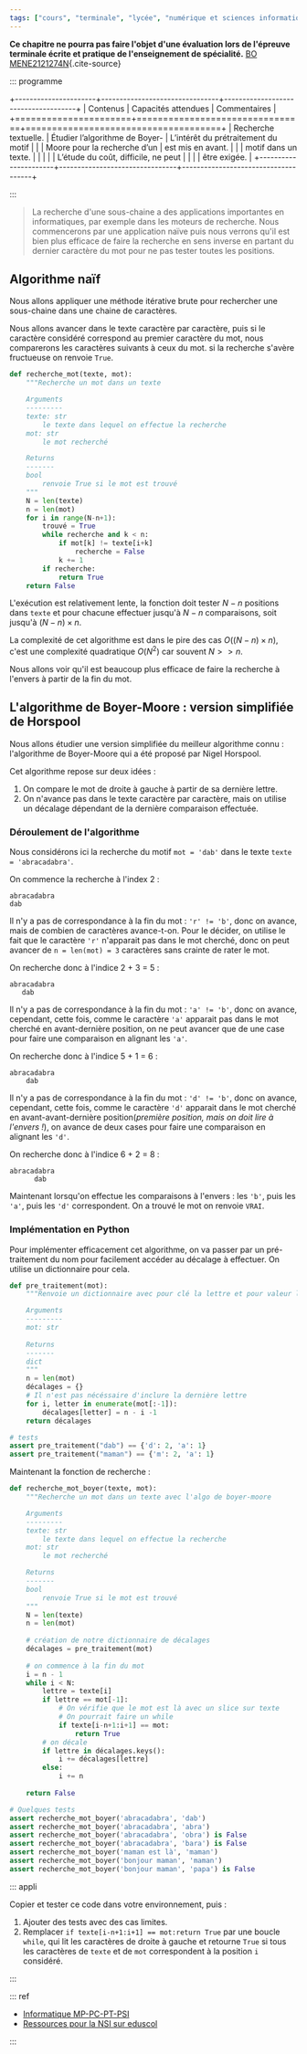```yaml
---
tags: ["cours", "terminale", "lycée", "numérique et sciences informatiques", "nsi"]
---
```


**Ce chapitre ne pourra pas faire l'objet d'une évaluation lors de l'épreuve terminale écrite et pratique de l'enseignement de spécialité.**
[BO MENE2121274N](https://www.education.gouv.fr/bo/21/Hebdo30/MENE2121274N.htm){.cite-source}

::: programme

+----------------------+--------------------------------+-------------------------------------+
|       Contenus       |      Capacités attendues       |            Commentaires             |
+======================+================================+=====================================+
| Recherche textuelle. | Étudier l’algorithme de Boyer- | L’intérêt du prétraitement du motif |
|                      | Moore pour la recherche d’un   | est mis en avant.                   |
|                      | motif dans un texte.           |                                     |
|                      |                                | L’étude du coût, difficile, ne peut |
|                      |                                | être exigée.                        |
+----------------------+--------------------------------+-------------------------------------+

:::


> La recherche d'une sous-chaine a des applications importantes en informatiques, par exemple dans
les moteurs de recherche. Nous commencerons par une application naïve puis nous verrons qu'il est
bien plus efficace de faire la recherche en sens inverse en partant du dernier caractère du mot
pour ne pas tester toutes les positions.

## Algorithme naïf

Nous allons appliquer une méthode itérative brute pour rechercher une sous-chaine dans une chaine
de caractères.

Nous allons avancer dans le texte caractère par caractère, puis si le caractère considéré
correspond au premier caractère du mot, nous comparerons les caractères suivants à ceux du mot. si
la recherche s'avère fructueuse on renvoie `True`.

```python
def recherche_mot(texte, mot):
    """Recherche un mot dans un texte

    Arguments
    ---------
    texte: str
        le texte dans lequel on effectue la recherche
    mot: str
        le mot recherché

    Returns
    -------
    bool
        renvoie True si le mot est trouvé
    """
    N = len(texte)
    n = len(mot)
    for i in range(N-n+1):
        trouvé = True
        while recherche and k < n:
            if mot[k] != texte[i+k]
                recherche = False
            k += 1
        if recherche:
            return True
    return False
```

L'exécution est relativement lente, la fonction doit tester $N-n$ positions dans `texte` et pour
chacune effectuer jusqu'à $N-n$ comparaisons, soit jusqu'à $(N-n)\times n$.

La complexité de cet algorithme est dans le pire des cas $O\left( (N-n) \times n \right )$, c'est
une complexité quadratique $O\left( N^2 \right )$ car souvent $N >> n$.

Nous allons voir qu'il est beaucoup plus efficace de faire la recherche à l'envers à partir de la fin du mot.

## L'algorithme de Boyer-Moore : version simplifiée de Horspool

Nous allons étudier une version simplifiée du meilleur algorithme connu : l'algorithme de
Boyer-Moore qui a été proposé par Nigel Horspool.

Cet algorithme repose sur deux idées :

1. On compare le mot de droite à gauche à partir de sa dernière lettre.
2. On n'avance pas dans le texte caractère par caractère, mais on utilise un décalage dépendant de
   la dernière comparaison effectuée.

### Déroulement de l'algorithme

Nous considérons ici la recherche du motif `mot = 'dab'` dans le texte `texte = 'abracadabra'`.

On commence la recherche à l'index 2 :

```
abracadabra
dab
```

Il n'y a pas de correspondance à la fin du mot : `'r' != 'b'`, donc on avance, mais de combien de caractères
avance-t-on. Pour le décider, on utilise le fait que le caractère `'r'` n'apparait pas dans le mot
cherché, donc on peut avancer de `n = len(mot) = 3` caractères sans crainte de rater le mot.

On recherche donc à l'indice 2 + 3 = 5 :

```
abracadabra
   dab
```

Il n'y a pas de correspondance à la fin du mot : `'a' != 'b'`, donc on avance, cependant, cette
fois, comme le caractère `'a'` apparait pas dans le mot cherché en avant-dernière position, on ne
peut avancer que de une case pour faire une comparaison en alignant les `'a'`.

On recherche donc à l'indice 5 + 1 = 6 :

```
abracadabra
    dab
```

Il n'y a pas de correspondance à la fin du mot : `'d' != 'b'`, donc on avance, cependant, cette
fois, comme le caractère `'d'` apparait dans le mot cherché en avant-avant-dernière
position(_première position, mais on doit lire à l'envers !_), on avance de deux cases pour faire
une comparaison en alignant les `'d'`.

On recherche donc à l'indice 6 + 2 = 8 :

```
abracadabra
      dab
```

Maintenant lorsqu'on effectue les comparaisons à l'envers : les `'b'`, puis les `'a'`, puis les
`'d'` correspondent. On a trouvé le mot on renvoie `VRAI`.

### Implémentation en Python

Pour implémenter efficacement cet algorithme, on va passer par un pré-traitement du nom pour
facilement accéder au décalage à effectuer. On utilise un dictionnaire pour cela.

```python
def pre_traitement(mot):
    """Renvoie un dictionnaire avec pour clé la lettre et pour valeur le décalage

    Arguments
    ---------
    mot: str
    
    Returns
    -------
    dict
    """
    n = len(mot)
    décalages = {}
    # Il n'est pas nécéssaire d'inclure la dernière lettre
    for i, letter in enumerate(mot[:-1]):
        décalages[letter] = n - i -1
    return décalages

# tests
assert pre_traitement("dab") == {'d': 2, 'a': 1}
assert pre_traitement("maman") == {'m': 2, 'a': 1}
```

Maintenant la fonction de recherche :

```python
def recherche_mot_boyer(texte, mot):
    """Recherche un mot dans un texte avec l'algo de boyer-moore

    Arguments
    ---------
    texte: str
        le texte dans lequel on effectue la recherche
    mot: str
        le mot recherché

    Returns
    -------
    bool
        renvoie True si le mot est trouvé
    """
    N = len(texte)
    n = len(mot)
    
    # création de notre dictionnaire de décalages
    décalages = pre_traitement(mot)
    
    # on commence à la fin du mot
    i = n - 1
    while i < N:
        lettre = texte[i]
        if lettre == mot[-1]:
            # On vérifie que le mot est là avec un slice sur texte
            # On pourrait faire un while
            if texte[i-n+1:i+1] == mot:
                return True
        # on décale
        if lettre in décalages.keys():
            i += décalages[lettre]
        else:
            i += n
        
    return False

# Quelques tests
assert recherche_mot_boyer('abracadabra', 'dab')
assert recherche_mot_boyer('abracadabra', 'abra')
assert recherche_mot_boyer('abracadabra', 'obra') is False
assert recherche_mot_boyer('abracadabra', 'bara') is False
assert recherche_mot_boyer('maman est là', 'maman')
assert recherche_mot_boyer('bonjour maman', 'maman')
assert recherche_mot_boyer('bonjour maman', 'papa') is False
```

::: appli

Copier et tester ce code dans votre environnement, puis :

1. Ajouter des tests avec des cas limites.
2. Remplacer `if texte[i-n+1:i+1] == mot:return True` par une boucle `while`, qui lit les
   caractères de droite à gauche et retourne `True` si tous les caractères de `texte` et de `mot`
   correspondent à la position `i` considéré.

:::

::: ref

- [Informatique MP-PC-PT-PSI](https://editions.lavoisier.fr/etudes-superieures/informatique-mp-pc-pt-psi/preaux/tec-et-doc/le-tout-en-un/livre/9782743022976)
- [Ressources pour la NSI sur eduscol](https://eduscol.education.fr/cid144156/nsi-bac-2021.html)

[wikipedia]: https://fr.wikipedia.org/wiki/Diviser_pour_r%C3%A9gner_(informatique)

:::

